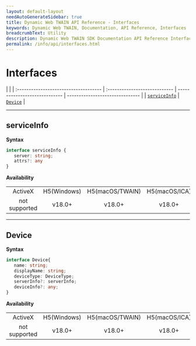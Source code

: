 ```yaml
---
layout: default-layout
needAutoGenerateSidebar: true
title: Dynamic Web TWAIN API Reference - Interfaces
keywords: Dynamic Web TWAIN, Documentation, API Reference, Interfaces
breadcrumbText: Utility
description: Dynamic Web TWAIN SDK Documentation API Reference Interfaces Page
permalink: /info/api/interfaces.html
---
```


# Interfaces

|                                       |
| :------------------------------------ | :---------------------------- | ----------------------------- | ------------------------------- |
| [`serviceInfo`](#serviceinfo)             | [`Device`](#device)             |

---

## serviceInfo

**Syntax**

```typescript
interface serviceInfo {
   server: string;
   attrs?: any
}
```

**Availability**
<div class="availability">
<table>

<tr>
<td align="center">ActiveX</td>
<td align="center">H5(Windows)</td>
<td align="center">H5(macOS/TWAIN)</td>
<td align="center">H5(macOS/ICA)</td>
<td align="center">H5(Linux)</td>
</tr>

<tr>
<td align="center">not supported</td>
<td align="center">v18.0+</td>
<td align="center">v18.0+</td>
<td align="center">v18.0+</td>
<td align="center">v18.0+</td>
</tr>

</table>
</div>

---

## Device

**Syntax**

```typescript
interface Device{
   name: string;
   displayName: string;
   deviceType: DeviceType;
   serverInfo?: serverInfo;
   deviceInfo?: any;
}
```

**Availability**
<div class="availability">
<table>

<tr>
<td align="center">ActiveX</td>
<td align="center">H5(Windows)</td>
<td align="center">H5(macOS/TWAIN)</td>
<td align="center">H5(macOS/ICA)</td>
<td align="center">H5(Linux)</td>
</tr>

<tr>
<td align="center">not supported</td>
<td align="center">v18.0+</td>
<td align="center">v18.0+</td>
<td align="center">v18.0+</td>
<td align="center">v18.0+</td>
</tr>

</table>
</div>
